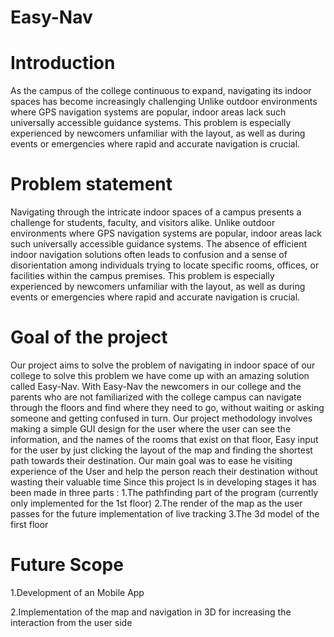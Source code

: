 # Easy-Nav

# Introduction 
As the campus of the college continuous to expand, navigating its indoor spaces has become increasingly challenging
Unlike outdoor environments where GPS navigation systems are popular, indoor areas lack such universally accessible guidance systems. 
This problem is especially experienced by newcomers unfamiliar with the layout, as well as during events or emergencies where rapid and accurate navigation is crucial.
# Problem statement
Navigating through the intricate indoor spaces of a campus presents a challenge for students, faculty, and visitors alike. 
Unlike outdoor environments where GPS navigation systems are popular, indoor areas lack such universally accessible guidance systems. 
The absence of efficient indoor navigation solutions often leads to confusion and a sense of disorientation among individuals trying to locate specific rooms, offices, or facilities within the campus premises. 
This problem is especially experienced by newcomers unfamiliar with the layout, as well as during events or emergencies where rapid and accurate navigation is crucial.
# Goal of the project
Our project aims to solve the problem of navigating in indoor space of our college to solve this problem we have come up with an amazing solution called Easy-Nav. With Easy-Nav the newcomers in our college and the parents who are not familiarized with the college campus can navigate through the floors and find where they need to go, without waiting or asking someone and getting confused in turn.
Our project methodology involves making a simple GUI design for the user where the user can see the information, and the names of the rooms that exist on that floor, Easy input for the user by just clicking the layout of the map and finding the shortest path towards their destination. Our main goal was to ease he visiting experience of the User and help the person reach their destination without wasting their valuable time
Since this project Is in developing stages it has been made in three parts :
1.The pathfinding part of the program (currently only implemented for the 1st floor)
2.The render of the map as the user passes for the future implementation of live tracking
3.The 3d model of the first floor
# Future Scope
1.Development of an Mobile App

2.Implementation of the map and navigation in 3D for increasing the interaction from the user side


